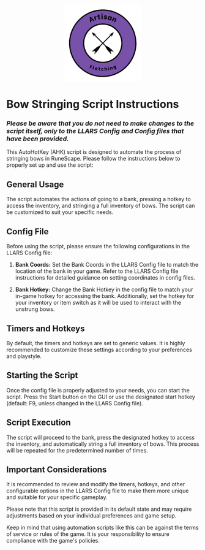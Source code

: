 <p align="center">
  <img width="200" height="200"src="https://github.com/Gubna-Tech/RuneScape/blob/main/Assets/Logo/Skills/Artisan/Fletching.png">
</p>

# Bow Stringing Script Instructions
### *Please be aware that you do not need to make changes to the script itself, only to the LLARS Config and Config files that have been provided.*
This AutoHotKey (AHK) script is designed to automate the process of stringing bows in RuneScape. Please follow the instructions below to properly set up and use the script:

## General Usage
The script automates the actions of going to a bank, pressing a hotkey to access the inventory, and stringing a full inventory of bows. The script can be customized to suit your specific needs.

## Config File
Before using the script, please ensure the following configurations in the LLARS Config file:

1. **Bank Coords:** Set the Bank Coords in the LLARS Config file to match the location of the bank in your game. Refer to the LLARS Config file instructions for detailed guidance on setting coordinates in config files.

2. **Bank Hotkey:** Change the Bank Hotkey in the config file to match your in-game hotkey for accessing the bank. Additionally, set the hotkey for your inventory or item switch as it will be used to interact with the unstrung bows.

## Timers and Hotkeys
By default, the timers and hotkeys are set to generic values. It is highly recommended to customize these settings according to your preferences and playstyle.

## Starting the Script
Once the config file is properly adjusted to your needs, you can start the script. Press the Start button on the GUI or use the designated start hotkey (default: F9, unless changed in the LLARS Config file).

## Script Execution
The script will proceed to the bank, press the designated hotkey to access the inventory, and automatically string a full inventory of bows. This process will be repeated for the predetermined number of times.

## Important Considerations
It is recommended to review and modify the timers, hotkeys, and other configurable options in the LLARS Config file to make them more unique and suitable for your specific gameplay.

Please note that this script is provided in its default state and may require adjustments based on your individual preferences and game setup.

Keep in mind that using automation scripts like this can be against the terms of service or rules of the game. It is your responsibility to ensure compliance with the game's policies.

